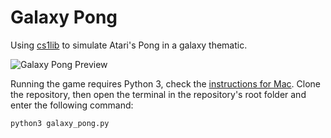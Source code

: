 # Galaxy Pong

Using [cs1lib](http://projectpython.net/chapter19/) to simulate Atari's Pong in a galaxy thematic.

![Galaxy Pong Preview](https://github.com/virtumonde/galaxy-pong/raw/master/pong_preview.png)

Running the game requires Python 3, check the [instructions for Mac](https://wsvincent.com/install-python3-mac/). 
Clone the repository, then open the terminal in the repository's root folder and enter the following command:

```
python3 galaxy_pong.py
```
